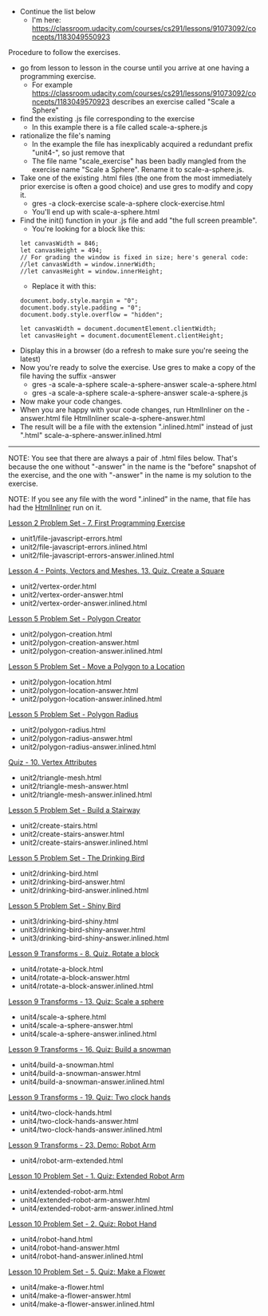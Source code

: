 * Continue the list below
    * I'm here: https://classroom.udacity.com/courses/cs291/lessons/91073092/concepts/1183049550923
    
Procedure to follow the exercises.
* go from lesson to lesson in the course until you arrive at one having a programming exercise.
    * For example https://classroom.udacity.com/courses/cs291/lessons/91073092/concepts/1183049570923 describes an exercise called "Scale a Sphere"
* find the existing .js file corresponding to the exercise
    * In this example there is a file called scale-a-sphere.js
* rationalize the file's naming
    * In the example the file has inexplicably acquired a redundant prefix "unit4-", so just remove that
    * The file name "scale_exercise" has been badly mangled from the exercise name "Scale a Sphere". Rename it to scale-a-sphere.js.
* Take one of the existing .html files (the one from the most immediately prior exercise is often a good choice) and use gres to modify and copy it.
    *  gres -a clock-exercise scale-a-sphere clock-exercise.html
    * You'll end up with scale-a-sphere.html
* Find the init() function in your .js file and add "the full screen preamble".
    * You're looking for a block like this:
    ```
  	let canvasWidth = 846;
  	let canvasHeight = 494;
  	// For grading the window is fixed in size; here's general code:
  	//let canvasWidth = window.innerWidth;
  	//let canvasHeight = window.innerHeight;
    ```
    * Replace it with this:
    ```
    document.body.style.margin = "0";
    document.body.style.padding = "0";
    document.body.style.overflow = "hidden";

    let canvasWidth = document.documentElement.clientWidth;
    let canvasHeight = document.documentElement.clientHeight;
    ```
* Display this in a browser (do a refresh to make sure you're seeing the latest)
* Now you're ready to solve the exercise. Use gres to make a copy of the file having the suffix 
-answer
    * gres -a scale-a-sphere scale-a-sphere-answer scale-a-sphere.html
    * gres -a scale-a-sphere scale-a-sphere-answer scale-a-sphere.js
* Now make your code changes.
* When you are happy with your code changes, run HtmlInliner on the -answer.html file
    HtmlInliner scale-a-sphere-answer.html
* The result will be a file with the extension ".inlined.html" instead of just ".html"
    scale-a-sphere-answer.inlined.html

----------------------------------------------- 

NOTE: You see that there are always a pair of .html files below. That's because the one without "-answer" in the name is the "before" snapshot of the exercise, and the one with "-answer" in the name is my solution to the exercise.
    
NOTE: If you see any file with the word ".inlined" in the name, that file has had the [HtmlInliner](https://github.com/pflagerd/HtmlInliner) run on it.
    
[Lesson 2 Problem Set - 7. First Programming Exercise](https://classroom.udacity.com/courses/cs291/lessons/91160556/concepts/923101370923)
* unit1/file-javascript-errors.html
* unit2/file-javascript-errors.inlined.html
* unit2/file-javascript-errors-answer.inlined.html


[Lesson 4 - Points, Vectors and Meshes. 13. Quiz. Create a Square](https://classroom.udacity.com/courses/cs291/lessons/90856897/concepts/968210200923)
* unit2/vertex-order.html
* unit2/vertex-order-answer.html
* unit2/vertex-order-answer.inlined.html

 
[Lesson 5 Problem Set - Polygon Creator](https://classroom.udacity.com/courses/cs291/lessons/90856898/concepts/933097250923)
* unit2/polygon-creation.html
* unit2/polygon-creation-answer.html
* unit2/polygon-creation-answer.inlined.html


[Lesson 5 Problem Set - Move a Polygon to a Location](https://classroom.udacity.com/courses/cs291/lessons/90856898/concepts/933097260923)
* unit2/polygon-location.html
* unit2/polygon-location-answer.html
* unit2/polygon-location-answer.inlined.html


[Lesson 5 Problem Set - Polygon Radius](https://classroom.udacity.com/courses/cs291/lessons/90856898/concepts/933097270923)
* unit2/polygon-radius.html
* unit2/polygon-radius-answer.html
* unit2/polygon-radius-answer.inlined.html


[Quiz - 10. Vertex Attributes](https://classroom.udacity.com/courses/cs291/lessons/91376562/concepts/1514136690923)
* unit2/triangle-mesh.html
* unit2/triangle-mesh-answer.html
* unit2/triangle-mesh-answer.inlined.html

[Lesson 5 Problem Set - Build a Stairway](https://classroom.udacity.com/courses/cs291/lessons/90856898/concepts/933097280923)
* unit2/create-stairs.html
* unit2/create-stairs-answer.html
* unit2/create-stairs-answer.inlined.html

[Lesson 5 Problem Set - The Drinking Bird](https://classroom.udacity.com/courses/cs291/lessons/90856898/concepts/933097290923)
* unit2/drinking-bird.html
* unit2/drinking-bird-answer.html
* unit2/drinking-bird-answer.inlined.html


[Lesson 5 Problem Set - Shiny Bird](https://classroom.udacity.com/courses/cs291/lessons/91376563/concepts/1080113980923)
* unit3/drinking-bird-shiny.html
* unit3/drinking-bird-shiny-answer.html
* unit3/drinking-bird-shiny-answer.inlined.html


[Lesson 9 Transforms - 8. Quiz. Rotate a block](https://classroom.udacity.com/courses/cs291/lessons/91073092/concepts/1183049530923)
* unit4/rotate-a-block.html
* unit4/rotate-a-block-answer.html
* unit4/rotate-a-block-answer.inlined.html

[Lesson 9 Transforms - 13. Quiz: Scale a sphere](https://classroom.udacity.com/courses/cs291/lessons/91073092/concepts/1183049570923)
* unit4/scale-a-sphere.html
* unit4/scale-a-sphere-answer.html
* unit4/scale-a-sphere-answer.inlined.html


[Lesson 9 Transforms - 16. Quiz: Build a snowman](https://classroom.udacity.com/courses/cs291/lessons/91073092/concepts/1183049590923)
* unit4/build-a-snowman.html
* unit4/build-a-snowman-answer.html
* unit4/build-a-snowman-answer.inlined.html


[Lesson 9 Transforms - 19. Quiz: Two clock hands](https://classroom.udacity.com/courses/cs291/lessons/91073092/concepts/1183049610923)
* unit4/two-clock-hands.html
* unit4/two-clock-hands-answer.html
* unit4/two-clock-hands-answer.inlined.html


[Lesson 9 Transforms - 23. Demo: Robot Arm](https://classroom.udacity.com/courses/cs291/lessons/91073092/concepts/1239492500923)
* unit4/robot-arm-extended.html


[Lesson 10 Problem Set - 1. Quiz: Extended Robot Arm](https://classroom.udacity.com/courses/cs291/lessons/91073093/concepts/1158155290923)
* unit4/extended-robot-arm.html
* unit4/extended-robot-arm-answer.html
* unit4/extended-robot-arm-answer.inlined.html


[Lesson 10 Problem Set - 2. Quiz: Robot Hand](https://classroom.udacity.com/courses/cs291/lessons/91073093/concepts/1158155330923)
* unit4/robot-hand.html
* unit4/robot-hand-answer.html
* unit4/robot-hand-answer.inlined.html


[Lesson 10 Problem Set - 5. Quiz: Make a Flower](https://classroom.udacity.com/courses/cs291/lessons/91073093/concepts/1158155450923)
* unit4/make-a-flower.html
* unit4/make-a-flower-answer.html
* unit4/make-a-flower-answer.inlined.html


